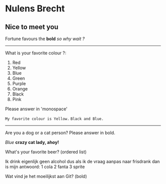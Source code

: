 Nulens Brecht
=============

## Nice to meet you

Fortune favours the **bold**
_so why wait ?_ 

---

What is your favorite colour ?: 

1. Red 
2. Yellow 
3. Blue 
4. Green 
5. Purple 
6. Orange 
7. Black 
8. Pink 

Please answer in 'monospace'

`My favorite colour is Yellow.`
`Black and Blue.`

---
Are you a dog or a cat person? Please answer in bold.

_Blue_
**crazy cat lady, ahoy!**

What's your favorite beer? (ordered list)

Ik drink eigenlijk geen alcohol dus als ik de vraag aanpas naar frisdrank dan is mijn antwoord:
1 cola
2 fanta
3 sprite

Wat vind je het moeilijkst aan Git? (bold)
